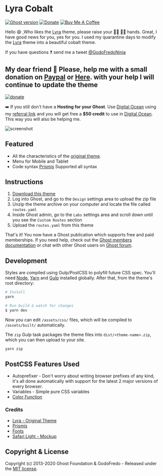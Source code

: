 # Lyra Cobalt

[![Ghost version](https://img.shields.io/badge/Ghost-3.x-brightgreen.svg)](https://github.com/TryGhost/Ghost)
[![Donate](https://img.shields.io/badge/donate-paypal-blue.svg)](https://www.paypal.me/godofredoninja)
[![Buy Me A Coffee](https://img.shields.io/badge/-Buy%20Me%20A%20Coffee-%23FF813F)](https://www.buymeacoffee.com/GodoFredoNinja)

Hello :smile: ,Who likes the [Lyra](https://github.com/tryghost/lyra) theme, please raise your :raising_hand_man: :raising_hand_woman: hands. Great, I have good news for you, yes for you. I used my quarantine days to modify the [Lyra](https://github.com/tryghost/lyra) theme into a beautiful cobalt theme.

 If you have questions :question: send me a tweet [@GodoFredoNinja](https://goo.gl/y3aivK)

## My dear friend :pray: Please, help me with a small donation on [Paypal](https://www.paypal.me/godofredoninja) or [Here](https://www.paypal.com/cgi-bin/webscr?cmd=_s-xclick&hosted_button_id=Y7UB5Q8GVN3HN&source=url). with your help I will continue to update the theme

[![donate](https://user-images.githubusercontent.com/10253167/79540832-66e04680-804e-11ea-9baa-6cdd8cc63a34.gif)](https://www.paypal.me/godofredoninja)

:arrow_right: If you still don't have a **Hosting for your Ghost**. Use [Digital Ocean](https://m.do.co/c/710a27a3b3de) using my [referral link]((https://m.do.co/c/710a27a3b3de)) and you will get free a **$50 credit** to use in [Digital Ocean]((https://m.do.co/c/710a27a3b3de)). This way you will also be helping me.

![screenshot](https://user-images.githubusercontent.com/10253167/79540735-41ebd380-804e-11ea-80b0-6de095c4cb39.jpg)

## Featured

- All the characteristics of the [original theme](https://github.com/tryghost/lyra).
- Menu for Mobile and Tablet
- Code syntax [Prismjs](https://prismjs.com/index.html#supported-languages) Supported all syntax

## Instructions

1. [Download this theme](https://github.com/TryGhost/Lyra/archive/master.zip)
2. Log into Ghost, and go to the `Design` settings area to upload the zip file
3. Unzip the theme archive on your computer and locate the file called `routes.yaml`
4. Inside Ghost admin, go to the `Labs` settings area and scroll down until you see the `Custom Routes` section
5. Upload the `routes.yaml` from this theme

That's it! You now have a Ghost publication which supports free and paid memberships. If you need help, check out the <a href="https://ghost.org/docs/members/">Ghost members documentation</a> or chat with other Ghost users on <a href="https://forum.ghost.org">Ghost forum</a>.

## Development

Styles are compiled using Gulp/PostCSS to polyfill future CSS spec. You'll need [Node](https://nodejs.org/), [Yarn](https://yarnpkg.com/) and [Gulp](https://gulpjs.com) installed globally. After that, from the theme's root directory:

```bash
# Install
yarn

# Run build & watch for changes
$ yarn dev
```

Now you can edit `/assets/css/` files, which will be compiled to `/assets/built/` automatically.

The `zip` Gulp task packages the theme files into `dist/<theme-name>.zip`, which you can then upload to your site.

```bash
yarn zip
```

## PostCSS Features Used

- Autoprefixer - Don't worry about writing browser prefixes of any kind, it's all done automatically with support for the latest 2 major versions of every browser.
- Variables - Simple pure CSS variables
- [Color Function](https://github.com/postcss/postcss-color-function)

### Credits

- [Lyra - Original Theme](https://github.com/tryghost/lyra)
- [Prismjs](http://prismjs.com/)
- [Fonts](https://fonts.google.com/specimen/Source+Sans+Pro?sidebar.open&selection.family=Source+Sans+Pro:wght@400;600)
- [Safari Light - Mockup](https://www.uplabs.com/posts/safari-light-version)

## Copyright & License

Copyright (c) 2013-2020 Ghost Foundation & GodoFredo - Released under the [MIT license](LICENSE).
